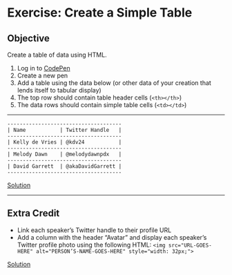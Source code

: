 # Exercise: Create a Simple Table

## Objective

Create a table of data using HTML.

1. Log in to [CodePen](http://codepen.io)
1. Create a new pen
1. Add a table using the data below (or other data of your creation that lends itself to tabular display)
1. The top row should contain table header cells (`<th></th>`)
1. The data rows should contain simple table cells (`<td></td>`)

------

    -------------------------------------
    | Name           | Twitter Handle   |
    -------------------------------------
    | Kelly de Vries | @kdv24           |
    -------------------------------------
    | Melody Dawn    | @melodydawnpdx   |
    -------------------------------------
    | David Garrett  | @akaDavidGarrett |
    -------------------------------------

[Solution](http://codepen.io/segdeha/pen/gMpZVQ?editors=1000)

------

## Extra Credit

- Link each speaker’s Twitter handle to their profile URL
- Add a column with the header “Avatar” and display each speaker’s Twitter profile photo using the following HTML: `<img src="URL-GOES-HERE" alt="PERSON’S-NAME-GOES-HERE" style="width: 32px;">`

[Solution](http://codepen.io/segdeha/pen/GqJzOa?editors=1000)
